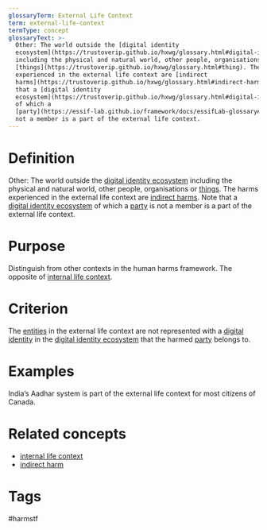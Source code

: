 ```yaml
---
glossaryTerm: External Life Context
term: external-life-context
termType: concept
glossaryText: >-
  Other: The world outside the [digital identity
  ecosystem](https://trustoverip.github.io/hxwg/glossary.html#digital-identity-ecosystem)
  including the physical and natural world, other people, organisations or
  [things](https://trustoverip.github.io/hxwg/glossary.html#thing). The harms
  experienced in the external life context are [indirect
  harms](https://trustoverip.github.io/hxwg/glossary.html#indirect-harm).  Note
  that a [digital identity
  ecosystem](https://trustoverip.github.io/hxwg/glossary.html#digital-identity-ecosystem)
  of which a
  [party](https://essif-lab.github.io/framework/docs/essifLab-glossary#party) is
  not a member is a part of the external life context.
---
```

# Definition
Other: The world outside the [digital identity ecosystem](https://trustoverip.github.io/hxwg/glossary.html#digital-identity-ecosystem) including the physical and natural world, other people, organisations or [things](https://trustoverip.github.io/hxwg/glossary.html#thing). The harms experienced in the external life context are [indirect harms](https://trustoverip.github.io/hxwg/glossary.html#indirect-harm).  Note that a [digital identity ecosystem](https://trustoverip.github.io/hxwg/glossary.html#digital-identity-ecosystem) of which a [party](https://essif-lab.github.io/framework/docs/essifLab-glossary#party) is not a member is a part of the external life context.
# Purpose
Distinguish from other contexts in the human harms framework.  The opposite of [internal life context](https://trustoverip.github.io/hxwg/glossary.html#internal-life-context).
# Criterion
The [entities]([https://essif-lab.github.io/framework/docs/essifLab-glossary#](https://essif-lab.github.io/framework/docs/essifLab-glossary#party)entity) in the external life context are not represented with a [digital identity](https://trustoverip.github.io/hxwg/glossary.html#digital-identity) in the [digital identity ecosystem](https://trustoverip.github.io/hxwg/glossary.html#digital-identity-ecosystem) that the harmed [party](https://essif-lab.github.io/framework/docs/essifLab-glossary#party) belongs to.
# Examples
India’s Aadhar system is part of the external life context for most citizens of Canada.  
# Related concepts
* [internal life context](https://trustoverip.github.io/hxwg/glossary.html#internal-life-context)
* [indirect harm](https://trustoverip.github.io/hxwg/glossary.html#indirect-harm)
# Tags  
 #harmstf